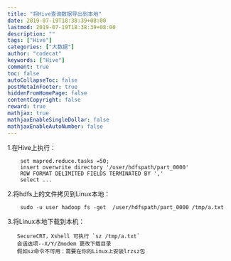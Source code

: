 ```yaml
---
title: "将Hive查询数据导出到本地"
date: 2019-07-19T18:38:39+08:00
lastmod: 2019-07-19T18:38:39+08:00
description: ""
tags: ["Hive"]
categories: ["大数据"]
author: "codecat"
keywords: ["Hive"]
comment: true
toc: false
autoCollapseToc: false
postMetaInFooter: true
hiddenFromHomePage: false
contentCopyright: false
reward: true
mathjax: true
mathjaxEnableSingleDollar: false
mathjaxEnableAutoNumber: false
---
```


1.在Hive上执行：
```
    set mapred.reduce.tasks =50;
    insert overwrite directory '/user/hdfspath/part_0000'
    ROW FORMAT DELIMITED FIELDS TERMINATED BY ','
    select ...
```
2.将hdfs上的文件拷贝到Linux本地：
```
    sudo -u user hadoop fs -get  /user/hdfspath/part_0000 /tmp/a.txt
```

3.将Linux本地下载到本机：

       SecureCRT，Xshell 可执行 `sz /tmp/a.txt`
       会话选项--X/Y/Zmodem 更改下载目录   
       假如sz命令不可用：需要在你的Linux上安装lrzsz包